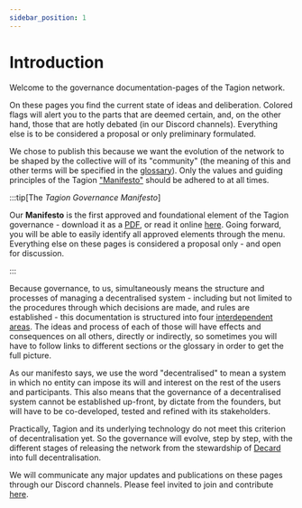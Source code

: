 ```yaml
---
sidebar_position: 1
---
```


# Introduction

Welcome to the governance documentation-pages of the Tagion network.

On these pages you find the current state of ideas and deliberation. Colored flags will alert you to the parts that are deemed certain, and, on the other hand, those that are hotly debated (in our Discord channels). Everything else is to be considered a proposal or only preliminary formulated. 

We chose to publish this because we want the evolution of the network to be shaped by the collective will of its "community" (the meaning of this and other terms will be specified in the [glossary](./glossary)). Only the values and guiding principles of the Tagion ["Manifesto"](./manifesto) should be adhered to at all times. 

:::tip[The _Tagion Governance Manifesto_]

Our **Manifesto** is the first approved and foundational element of the Tagion governance - download it as a [PDF](https://www.tagion.org/resources/tagion-manifesto.pdf), or read it online [here](./intro/manifesto). 
Going forward, you will be able to easily identify all approved elements through the menu. Everything else on these pages is considered a proposal only - and open for discussion. 

:::

Because governance, to us, simultaneously means the structure and processes of managing a decentralised system - including but not limited to the procedures through which decisions are made, and rules are established - this documentation is structured into four [interdependent areas](./governance_areas). The ideas and process of each of those will have effects and consequences on all others, directly or indirectly, so sometimes you will have to follow links to different sections or the glossary in order to get the full picture. 

As our manifesto says, we use the word "decentralised" to mean a system in which no entity can impose its will and interest on the rest of the users and participants. This also means that the governance of a decentralised system cannot be established up-front, by dictate from the founders, but will have to be co-developed, tested and refined with its stakeholders. 

Practically, Tagion and its underlying technology do not meet this criterion of decentralisation yet. So the governance will evolve, step by step, with the different stages of releasing the network from the stewardship of [Decard](https://www.tagion.org/about/) into full decentralisation.




We will communicate any major updates and publications on these pages through our Discord channels. Please feel invited to join and contribute [here](https://discord.gg/wE4AA64a).
